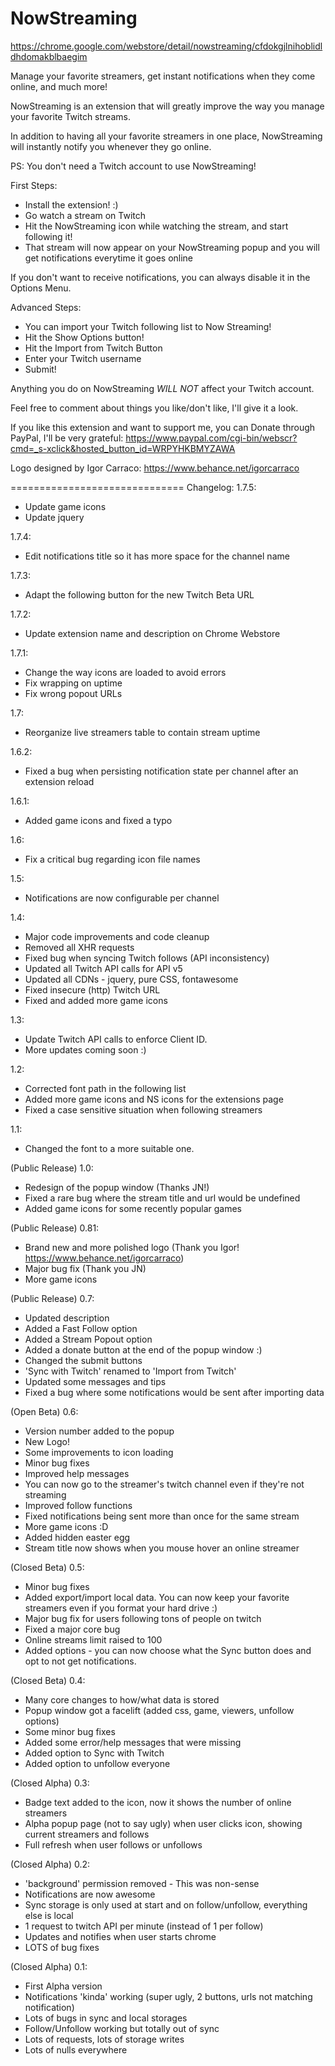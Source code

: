 NowStreaming
============

https://chrome.google.com/webstore/detail/nowstreaming/cfdokgjlnihoblidldhdomakblbaegim

Manage your favorite streamers, get instant notifications when they come online, and much more!

NowStreaming is an extension that will greatly improve the way you manage your favorite Twitch streams.

In addition to having all your favorite streamers in one place, NowStreaming will instantly notify you whenever they go online.

PS: You don't need a Twitch account to use NowStreaming!

First Steps:
- Install the extension! :)
- Go watch a stream on Twitch
- Hit the NowStreaming icon while watching the stream, and start following it!
- That stream will now appear on your NowStreaming popup and you will get notifications everytime it goes online

If you don't want to receive notifications, you can always disable it in the Options Menu.

Advanced Steps:
- You can import your Twitch following list to Now Streaming!
- Hit the Show Options button!
- Hit the Import from Twitch Button
- Enter your Twitch username
- Submit!

Anything you do on NowStreaming *WILL NOT* affect your Twitch account.

Feel free to comment about things you like/don't like, I'll give it a look.

If you like this extension and want to support me, you can Donate through PayPal, I'll be very grateful:
https://www.paypal.com/cgi-bin/webscr?cmd=_s-xclick&hosted_button_id=WRPYHKBMYZAWA

Logo designed by Igor Carraco: 
https://www.behance.net/igorcarraco

==============================
Changelog:
1.7.5:
- Update game icons
- Update jquery

1.7.4:
- Edit notifications title so it has more space for the channel name

1.7.3:
- Adapt the following button for the new Twitch Beta URL

1.7.2:
- Update extension name and description on Chrome Webstore

1.7.1:
- Change the way icons are loaded to avoid errors
- Fix wrapping on uptime
- Fix wrong popout URLs

1.7:
- Reorganize live streamers table to contain stream uptime

1.6.2:
- Fixed a bug when persisting notification state per channel after an extension reload

1.6.1:
- Added game icons and fixed a typo

1.6:
- Fix a critical bug regarding icon file names

1.5:
- Notifications are now configurable per channel

1.4:
- Major code improvements and code cleanup
- Removed all XHR requests
- Fixed bug when syncing Twitch follows (API inconsistency)
- Updated all Twitch API calls for API v5
- Updated all CDNs - jquery, pure CSS, fontawesome
- Fixed insecure (http) Twitch URL
- Fixed and added more game icons

1.3:
- Update Twitch API calls to enforce Client ID.
- More updates coming soon :)

1.2:
- Corrected font path in the following list
- Added more game icons and NS icons for the extensions page
- Fixed a case sensitive situation when following streamers

1.1:
- Changed the font to a more suitable one.

(Public Release) 1.0:
- Redesign of the popup window (Thanks JN!)
- Fixed a rare bug where the stream title and url would be undefined
- Added game icons for some recently popular games

(Public Release) 0.81:
- Brand new and more polished logo (Thank you Igor! https://www.behance.net/igorcarraco)
- Major bug fix (Thank you JN)
- More game icons

(Public Release) 0.7:
- Updated description
- Added a Fast Follow option
- Added a Stream Popout option
- Added a donate button at the end of the popup window :)
- Changed the submit buttons
- 'Sync with Twitch' renamed to 'Import from Twitch'
- Updated some messages and tips
- Fixed a bug where some notifications would be sent after importing data

(Open Beta) 0.6:
- Version number added to the popup
- New Logo!
- Some improvements to icon loading
- Minor bug fixes
- Improved help messages
- You can now go to the streamer's twitch channel even if they're not streaming
- Improved follow functions
- Fixed notifications being sent more than once for the same stream
- More game icons :D
- Added hidden easter egg
- Stream title now shows when you mouse hover an online streamer

(Closed Beta) 0.5:
- Minor bug fixes
- Added export/import local data. You can now keep your favorite streamers even if you format your hard drive :)
- Major bug fix for users following tons of people on twitch
- Fixed a major core bug
- Online streams limit raised to 100
- Added options - you can now choose what the Sync button does and opt to not get notifications.

(Closed Beta) 0.4:
- Many core changes to how/what data is stored
- Popup window got a facelift (added css, game, viewers, unfollow options)
- Some minor bug fixes
- Added some error/help messages that were missing
- Added option to Sync with Twitch
- Added option to unfollow everyone

(Closed Alpha) 0.3:
- Badge text added to the icon, now it shows the number of online streamers
- Alpha popup page (not to say ugly) when user clicks icon, showing current streamers and follows
- Full refresh when user follows or unfollows

(Closed Alpha) 0.2:
- 'background' permission removed - This was non-sense
- Notifications are now awesome
- Sync storage is only used at start and on follow/unfollow, everything else is local
- 1 request to twitch API per minute (instead of 1 per follow)
- Updates and notifies when user starts chrome
- LOTS of bug fixes

(Closed Alpha) 0.1:
- First Alpha version
- Notifications 'kinda' working (super ugly, 2 buttons, urls not matching notification)
- Lots of bugs in sync and local storages
- Follow/Unfollow working but totally out of sync
- Lots of requests, lots of storage writes
- Lots of nulls everywhere
